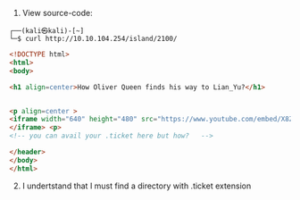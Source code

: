 1)  View source-code:
```
┌──(kali㉿kali)-[~]
└─$ curl http://10.10.104.254/island/2100/
```
```html
<!DOCTYPE html>
<html>
<body>

<h1 align=center>How Oliver Queen finds his way to Lian_Yu?</h1>


<p align=center >
<iframe width="640" height="480" src="https://www.youtube.com/embed/X8ZiFuW41yY">
</iframe> <p>
<!-- you can avail your .ticket here but how?   -->

</header>
</body>
</html>


```


2) I undertstand that I must find a directory with .ticket extension